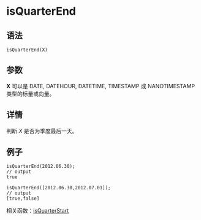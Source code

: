 # isQuarterEnd

## 语法

`isQuarterEnd(X)`

## 参数

**X** 可以是 DATE, DATEHOUR, DATETIME, TIMESTAMP 或 NANOTIMESTAMP
类型的标量或向量。

## 详情

判断 *X* 是否为季度最后一天。

## 例子

```
isQuarterEnd(2012.06.30);
// output
true

isQuarterEnd([2012.06.30,2012.07.01]);
// output
[true,false]
```

相关函数：[isQuarterStart](isQuarterStart.html)

